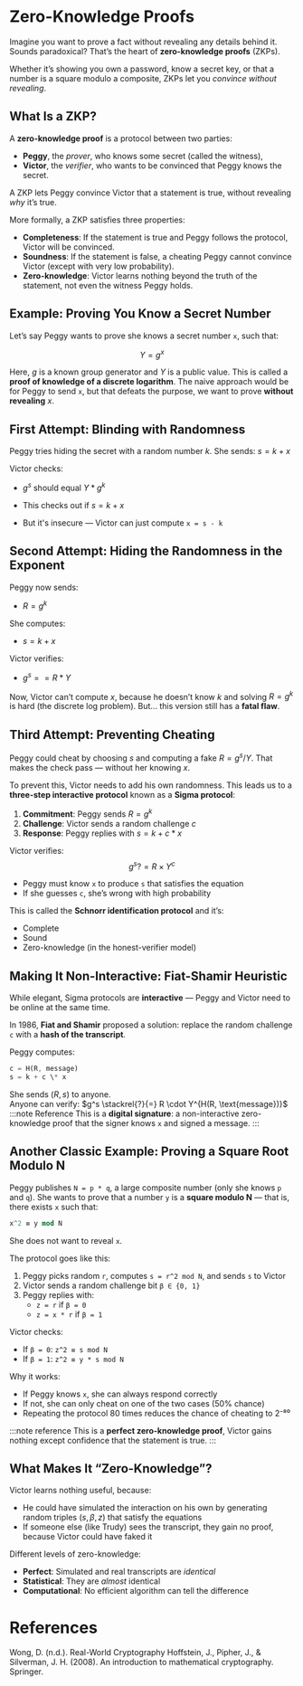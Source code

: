 # Zero-Knowledge Proofs

Imagine you want to prove a fact without revealing any details behind it. Sounds paradoxical? That’s the heart of **zero-knowledge proofs** (ZKPs).

Whether it’s showing you own a password, know a secret key, or that a number is a square modulo a composite, ZKPs let you *convince without revealing*.

## What Is a ZKP?

A **zero-knowledge proof** is a protocol between two parties:
- **Peggy**, the *prover*, who knows some secret (called the witness),
- **Victor**, the *verifier*, who wants to be convinced that Peggy knows the secret.

A ZKP lets Peggy convince Victor that a statement is true, without revealing *why* it’s true.

More formally, a ZKP satisfies three properties:
- **Completeness**: If the statement is true and Peggy follows the protocol, Victor will be convinced.
- **Soundness**: If the statement is false, a cheating Peggy cannot convince Victor (except with very low probability).
- **Zero-knowledge**: Victor learns nothing beyond the truth of the statement, not even the witness Peggy holds.

## Example: Proving You Know a Secret Number

Let’s say Peggy wants to prove she knows a secret number `x`, such that:

$$Y = g^x$$

Here, $g$ is a known group generator and $Y$ is a public value. This is called a **proof of knowledge of a discrete logarithm**. The naive approach would be for Peggy to send `x`, but that defeats the purpose,  we want to prove **without revealing** $x$.

## First Attempt: Blinding with Randomness

Peggy tries hiding the secret with a random number $k$. She sends:
$s = k + x$

Victor checks:
- $g^s$ should equal $Y * g^k$

- This checks out if $s = k + x$ 
- But it's insecure — Victor can just compute `x = s - k`


## Second Attempt: Hiding the Randomness in the Exponent

Peggy now sends:
- $R = g^k$

She computes:
- $s = k + x$

Victor verifies:
- $g^s == R * Y$

Now, Victor can’t compute $x$, because he doesn’t know $k$ and solving $R = g^k$ is hard (the discrete log problem). But... this version still has a **fatal flaw**.

## Third Attempt: Preventing Cheating

Peggy could cheat by choosing $s$ and computing a fake $R = g^s / Y$. That makes the check pass — without her knowing $x$.

To prevent this, Victor needs to add his own randomness. This leads us to a **three-step interactive protocol** known as a **Sigma protocol**:

1. **Commitment**: Peggy sends $R = g^k$
2. **Challenge**: Victor sends a random challenge $c$
3. **Response**: Peggy replies with $s = k + c * x$

Victor verifies:
$$ g^s ?= R \times Y^c $$

- Peggy must know `x` to produce `s` that satisfies the equation  
- If she guesses `c`, she’s wrong with high probability

This is called the **Schnorr identification protocol** and it’s:
- Complete 
- Sound 
- Zero-knowledge (in the honest-verifier model) 

## Making It Non-Interactive: Fiat-Shamir Heuristic

While elegant, Sigma protocols are **interactive** — Peggy and Victor need to be online at the same time.

In 1986, **Fiat and Shamir** proposed a solution: replace the random challenge `c` with a **hash of the transcript**.

Peggy computes:
```rust
c = H(R, message)
s = k + c \* x
```

She sends $(R, s)$ to anyone.  
Anyone can verify:
$g^s \stackrel{?}{=} R \cdot Y^{H(R, \text{message})}$
:::note Reference
This is a **digital signature**: a non-interactive zero-knowledge proof that the signer knows `x` and signed a message.
:::

## Another Classic Example: Proving a Square Root Modulo N

Peggy publishes `N = p * q`, a large composite number (only she knows `p` and `q`). She wants to prove that a number `y` is a **square modulo N** — that is, there exists `x` such that:

```rust
x^2 ≡ y mod N
```

She does not want to reveal `x`.

The protocol goes like this:

1. Peggy picks random `r`, computes `s = r^2 mod N`, and sends `s` to Victor
2. Victor sends a random challenge bit `β ∈ {0, 1}`
3. Peggy replies with:
   - `z = r` if `β = 0`
   - `z = x * r` if `β = 1`

Victor checks:
- If `β = 0`: `z^2 ≡ s mod N`
- If `β = 1`: `z^2 ≡ y * s mod N`

Why it works:
- If Peggy knows `x`, she can always respond correctly
- If not, she can only cheat on one of the two cases (50% chance)
- Repeating the protocol 80 times reduces the chance of cheating to 2⁻⁸⁰

:::note reference
This is a **perfect zero-knowledge proof**, Victor gains nothing except confidence that the statement is true.
:::

## What Makes It “Zero-Knowledge”?

Victor learns nothing useful, because:

- He could have simulated the interaction on his own by generating random triples $(s, β, z)$ that satisfy the equations
- If someone else (like Trudy) sees the transcript, they gain no proof, because Victor could have faked it

Different levels of zero-knowledge:
- **Perfect**: Simulated and real transcripts are *identical*
- **Statistical**: They are *almost* identical
- **Computational**: No efficient algorithm can tell the difference

# References

Wong, D. (n.d.). Real-World Cryptography
Hoffstein, J., Pipher, J., & Silverman, J. H. (2008). An introduction to mathematical cryptography. Springer.
